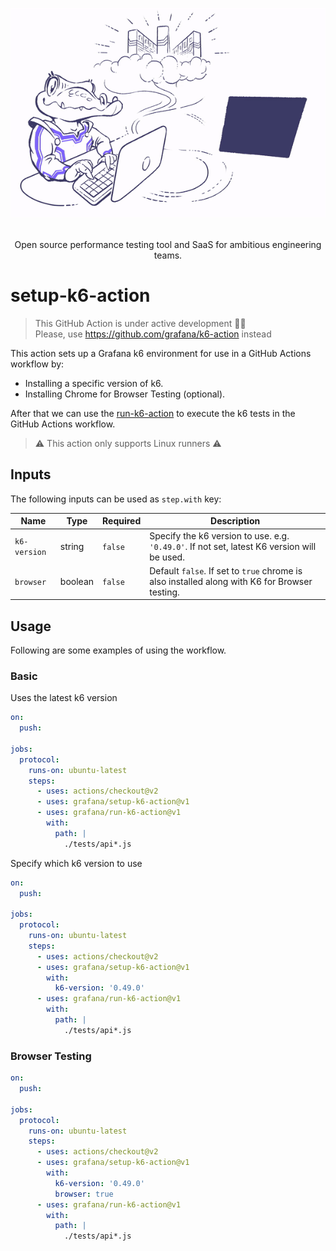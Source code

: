 <div align="center">
  
  <img
    src="./k6.gif"
    width="600"
    style="pointer-events: none;" />

  <br />
  Open source performance testing tool and SaaS for ambitious engineering teams.

</div>

# setup-k6-action
> This GitHub Action is under active development 🧑‍🏭  
> Please, use https://github.com/grafana/k6-action instead

This action sets up a Grafana k6 environment for use in a GitHub Actions workflow by:

- Installing a specific version of k6.
- Installing Chrome for Browser Testing (optional).


After that we can use the [run-k6-action](https://github.com/grafana/run-k6-action/) to execute the k6 tests in the GitHub Actions workflow. 

> ⚠️ This action only supports Linux runners ⚠️

## Inputs 

The following inputs can be used as `step.with` key:

| Name | Type | Required | Description 
| --- | --- | --- | --- |
| `k6-version` | string | `false` | Specify the k6 version to use. e.g. `'0.49.0'`. If not set, latest K6 version will be used. 
| `browser` | boolean |  `false` | Default `false`. If set to `true` chrome is also installed along with K6 for Browser testing. 


## Usage

Following are some examples of using the workflow. 

### Basic 

Uses the latest k6 version

```yaml
on:
  push:

jobs:
  protocol:
    runs-on: ubuntu-latest
    steps:
      - uses: actions/checkout@v2
      - uses: grafana/setup-k6-action@v1
      - uses: grafana/run-k6-action@v1
        with:
          path: |
            ./tests/api*.js
```

Specify which k6 version to use 

```yaml
on:
  push:

jobs:
  protocol:
    runs-on: ubuntu-latest
    steps:
      - uses: actions/checkout@v2
      - uses: grafana/setup-k6-action@v1
        with:
          k6-version: '0.49.0'
      - uses: grafana/run-k6-action@v1
        with:
          path: |
            ./tests/api*.js
```

### Browser Testing

```yaml
on:
  push:

jobs:
  protocol:
    runs-on: ubuntu-latest
    steps:
      - uses: actions/checkout@v2
      - uses: grafana/setup-k6-action@v1
        with:
          k6-version: '0.49.0'
          browser: true
      - uses: grafana/run-k6-action@v1
        with:
          path: |
            ./tests/api*.js
```

